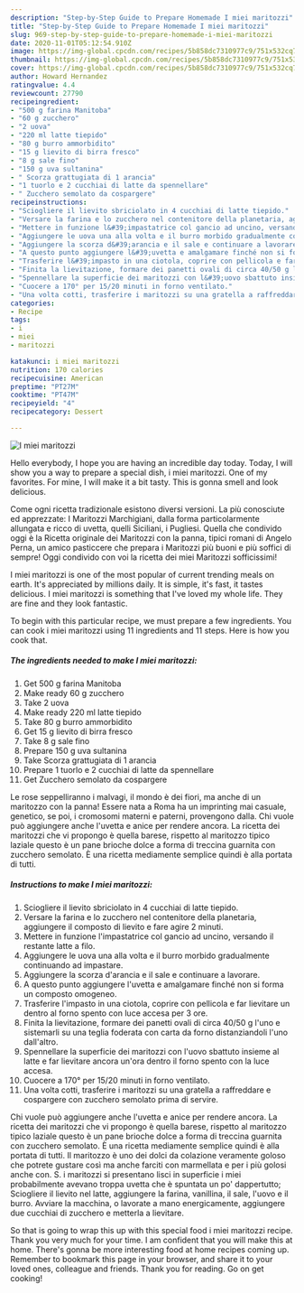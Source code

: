 ```yaml
---
description: "Step-by-Step Guide to Prepare Homemade I miei maritozzi"
title: "Step-by-Step Guide to Prepare Homemade I miei maritozzi"
slug: 969-step-by-step-guide-to-prepare-homemade-i-miei-maritozzi
date: 2020-11-01T05:12:54.910Z
image: https://img-global.cpcdn.com/recipes/5b858dc7310977c9/751x532cq70/i-miei-maritozzi-recipe-main-photo.jpg
thumbnail: https://img-global.cpcdn.com/recipes/5b858dc7310977c9/751x532cq70/i-miei-maritozzi-recipe-main-photo.jpg
cover: https://img-global.cpcdn.com/recipes/5b858dc7310977c9/751x532cq70/i-miei-maritozzi-recipe-main-photo.jpg
author: Howard Hernandez
ratingvalue: 4.4
reviewcount: 27790
recipeingredient:
- "500 g farina Manitoba"
- "60 g zucchero"
- "2 uova"
- "220 ml latte tiepido"
- "80 g burro ammorbidito"
- "15 g lievito di birra fresco"
- "8 g sale fino"
- "150 g uva sultanina"
- " Scorza grattugiata di 1 arancia"
- "1 tuorlo e 2 cucchiai di latte da spennellare"
- " Zucchero semolato da cospargere"
recipeinstructions:
- "Sciogliere il lievito sbriciolato in 4 cucchiai di latte tiepido."
- "Versare la farina e lo zucchero nel contenitore della planetaria, aggiungere il composto di lievito e fare agire 2 minuti."
- "Mettere in funzione l&#39;impastatrice col gancio ad uncino, versando il restante latte a filo."
- "Aggiungere le uova una alla volta e il burro morbido gradualmente continuando ad impastare."
- "Aggiungere la scorza d&#39;arancia e il sale e continuare a lavorare."
- "A questo punto aggiungere l&#39;uvetta e amalgamare finché non si forma un composto omogeneo."
- "Trasferire l&#39;impasto in una ciotola, coprire con pellicola e far lievitare un dentro al forno spento con luce accesa per 3 ore."
- "Finita la lievitazione, formare dei panetti ovali di circa 40/50 g l&#39;uno e sistemarli su una teglia foderata con carta da forno distanziandoli l&#39;uno dall&#39;altro."
- "Spennellare la superficie dei maritozzi con l&#39;uovo sbattuto insieme al latte e far lievitare ancora un&#39;ora dentro il forno spento con la luce accesa."
- "Cuocere a 170° per 15/20 minuti in forno ventilato."
- "Una volta cotti, trasferire i maritozzi su una gratella a raffreddare e cospargere con zucchero semolato prima di servire."
categories:
- Recipe
tags:
- i
- miei
- maritozzi

katakunci: i miei maritozzi 
nutrition: 170 calories
recipecuisine: American
preptime: "PT27M"
cooktime: "PT47M"
recipeyield: "4"
recipecategory: Dessert

---
```



![I miei maritozzi](https://img-global.cpcdn.com/recipes/5b858dc7310977c9/751x532cq70/i-miei-maritozzi-recipe-main-photo.jpg)

Hello everybody, I hope you are having an incredible day today. Today, I will show you a way to prepare a special dish, i miei maritozzi. One of my favorites. For mine, I will make it a bit tasty. This is gonna smell and look delicious.

Come ogni ricetta tradizionale esistono diversi versioni. La più conosciute ed apprezzate: I Maritozzi Marchigiani, dalla forma particolarmente allungata e ricco di uvetta, quelli Siciliani, i Pugliesi. Quella che condivido oggi è la Ricetta originale dei Maritozzi con la panna, tipici romani di Angelo Perna, un amico pasticcere che prepara i Maritozzi più buoni e più soffici di sempre! Oggi condivido con voi la ricetta dei miei Maritozzi sofficissimi!

I miei maritozzi is one of the most popular of current trending meals on earth. It's appreciated by millions daily. It is simple, it's fast, it tastes delicious. I miei maritozzi is something that I've loved my whole life. They are fine and they look fantastic.


To begin with this particular recipe, we must prepare a few ingredients. You can cook i miei maritozzi using 11 ingredients and 11 steps. Here is how you cook that.

<!--inarticleads1-->

##### The ingredients needed to make I miei maritozzi:

1. Get 500 g farina Manitoba
1. Make ready 60 g zucchero
1. Take 2 uova
1. Make ready 220 ml latte tiepido
1. Take 80 g burro ammorbidito
1. Get 15 g lievito di birra fresco
1. Take 8 g sale fino
1. Prepare 150 g uva sultanina
1. Take  Scorza grattugiata di 1 arancia
1. Prepare 1 tuorlo e 2 cucchiai di latte da spennellare
1. Get  Zucchero semolato da cospargere


Le rose seppelliranno i malvagi, il mondo è dei fiori, ma anche di un maritozzo con la panna! Essere nata a Roma ha un imprinting mai casuale, genetico, se poi, i cromosomi materni e paterni, provengono dalla. Chi vuole può aggiungere anche l&#39;uvetta e anice per rendere ancora. La ricetta dei maritozzi che vi propongo è quella barese, rispetto al maritozzo tipico laziale questo è un pane brioche dolce a forma di treccina guarnita con zucchero semolato. È una ricetta mediamente semplice quindi è alla portata di tutti. 

<!--inarticleads2-->

##### Instructions to make I miei maritozzi:

1. Sciogliere il lievito sbriciolato in 4 cucchiai di latte tiepido.
1. Versare la farina e lo zucchero nel contenitore della planetaria, aggiungere il composto di lievito e fare agire 2 minuti.
1. Mettere in funzione l&#39;impastatrice col gancio ad uncino, versando il restante latte a filo.
1. Aggiungere le uova una alla volta e il burro morbido gradualmente continuando ad impastare.
1. Aggiungere la scorza d&#39;arancia e il sale e continuare a lavorare.
1. A questo punto aggiungere l&#39;uvetta e amalgamare finché non si forma un composto omogeneo.
1. Trasferire l&#39;impasto in una ciotola, coprire con pellicola e far lievitare un dentro al forno spento con luce accesa per 3 ore.
1. Finita la lievitazione, formare dei panetti ovali di circa 40/50 g l&#39;uno e sistemarli su una teglia foderata con carta da forno distanziandoli l&#39;uno dall&#39;altro.
1. Spennellare la superficie dei maritozzi con l&#39;uovo sbattuto insieme al latte e far lievitare ancora un&#39;ora dentro il forno spento con la luce accesa.
1. Cuocere a 170° per 15/20 minuti in forno ventilato.
1. Una volta cotti, trasferire i maritozzi su una gratella a raffreddare e cospargere con zucchero semolato prima di servire.


Chi vuole può aggiungere anche l&#39;uvetta e anice per rendere ancora. La ricetta dei maritozzi che vi propongo è quella barese, rispetto al maritozzo tipico laziale questo è un pane brioche dolce a forma di treccina guarnita con zucchero semolato. È una ricetta mediamente semplice quindi è alla portata di tutti. Il maritozzo è uno dei dolci da colazione veramente goloso che potrete gustare così ma anche farciti con marmellata e per i più golosi anche con. S. i maritozzi si presentano lisci in superficie i miei probabilmente avevano troppa uvetta che è spuntata un po&#39; dappertutto; Sciogliere il lievito nel latte, aggiungere la farina, vanillina, il sale, l&#39;uovo e il burro. Avviare la macchina, o lavorate a mano energicamente, aggiungere due cucchiai di zucchero e metterla a lievitare. 

So that is going to wrap this up with this special food i miei maritozzi recipe. Thank you very much for your time. I am confident that you will make this at home. There's gonna be more interesting food at home recipes coming up. Remember to bookmark this page in your browser, and share it to your loved ones, colleague and friends. Thank you for reading. Go on get cooking!
